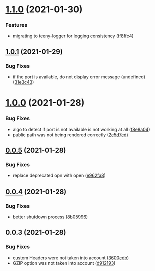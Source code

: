 # [1.1.0](https://github.com/aversini/teeny-static-server/compare/v1.0.1...v1.1.0) (2021-01-30)


### Features

* migrating to teeny-logger for logging consistency ([ff8ffc4](https://github.com/aversini/teeny-static-server/commit/ff8ffc40f0d67b2184b40e4fac630212ffdb3689))



## [1.0.1](https://github.com/aversini/teeny-static-server/compare/v1.0.0...v1.0.1) (2021-01-29)


### Bug Fixes

* if the port is available, do not display error message (undefined) ([31e3c43](https://github.com/aversini/teeny-static-server/commit/31e3c4379cecbb6fe0e36baefc0bb33d78d51d45))



# [1.0.0](https://github.com/aversini/teeny-static-server/compare/v0.0.5...v1.0.0) (2021-01-28)


### Bug Fixes

* algo to detect if port is not available is not working at all ([f8e8a04](https://github.com/aversini/teeny-static-server/commit/f8e8a046e5c9ae8332424eae79dafd62b961660c))
* public path was not being rendered correctly ([2c5d7cd](https://github.com/aversini/teeny-static-server/commit/2c5d7cd581ad3469e7440e7e856fd9422d092e11))



## [0.0.5](https://github.com/aversini/teeny-static-server/compare/v0.0.4...v0.0.5) (2021-01-28)


### Bug Fixes

* replace deprecated opn with open ([e962fa8](https://github.com/aversini/teeny-static-server/commit/e962fa8606fdda46df9ebbf44c618ff2bc309086))



## [0.0.4](https://github.com/aversini/teeny-static-server/compare/v0.0.3...v0.0.4) (2021-01-28)


### Bug Fixes

* better shutdown process ([8b05996](https://github.com/aversini/teeny-static-server/commit/8b059968746f19ed12461d10535c2a0f55ccd053))



## 0.0.3 (2021-01-28)


### Bug Fixes

* custom Headers were not taken into account ([3600cdb](https://github.com/aversini/teeny-static-server/commit/3600cdb6ed0749448320b451b93874233e48bb5c))
* GZIP option was not taken into account ([d912193](https://github.com/aversini/teeny-static-server/commit/d912193b86d2699bf17bd3ed0b79f0dc8f97d978))



